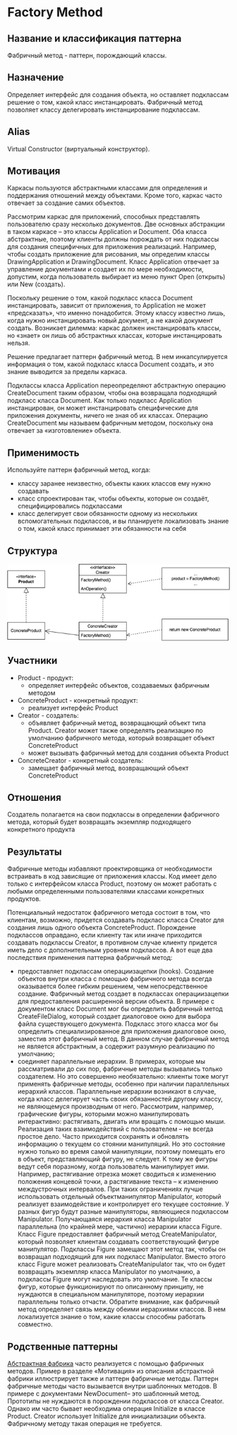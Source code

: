 # Factory Method
## Название и классификация паттерна
Фабричный метод - паттерн, порождающий классы.
## Назначение
Определяет интерфейс для создания объекта, но оставляет подклассам решение о том, какой класс инстанцировать. Фабричный метод позволяет классу делегировать инстанцирование подклассам.
## Alias
Virtual Constructor (виртуальный конструктор).
## Мотивация
Каркасы пользуются абстрактными классами для определения и поддержания отношений между объектами. Кроме того, каркас часто отвечает за создание самих объектов.

Рассмотрим каркас для приложений, способных представлять пользователю сразу несколько документов. Две основных абстракции в таком каркасе – это классы Application и Document. Оба класса абстрактные, поэтому клиенты должны порождать от них подклассы для создания специфичных для приложения реализаций. Например, чтобы создать приложение для рисования, мы определим классы DrawingApplication и DrawingDocument. Класс Application отвечает за управление документами и создает их по мере необходимости, допустим, когда пользователь выбирает из меню пункт Open (открыть) или New (создать).

Поскольку решение о том, какой подкласс класса Document инстанцировать, зависит от приложения, то Application не может «предсказать», что именно понадобится. Этому классу известно лишь, когда нужно инстанцировать новый документ, а не какой документ создать. Возникает дилемма: каркас должен инстанцировать классы, но «знает» он лишь об абстрактных классах, которые инстанцировать нельзя.

Решение предлагает паттерн фабричный метод. В нем инкапсулируется информация о том, какой подкласс класса Document создать, и это знание выводится за пределы каркаса.

Подклассы класса Application переопределяют абстрактную операцию CreateDocument таким образом, чтобы она возвращала подходящий подкласс класса Document. Как только подкласс Application инстанцирован, он может инстанцировать специфические для приложения документы, ничего не зная об их классах. Операцию CreateDocument мы называем фабричным методом, поскольку она отвечает за «изготовление» объекта.
## Применимость
Используйте паттерн фабричный метод, когда:
- классу заранее неизвестно, объекты каких классов ему нужно создавать
- класс спроектирован так, чтобы объекты, которые он создаёт, специфицировались подклассами
- класс делегирует свои обязанности одному из нескольких вспомогательных подклассов, и вы планируете локализовать знание о том, какой класс принимает эти обязанности на себя
## Структура
![Структура паттерна Factory Method](./factory_method.png)
## Участники
- Product - продукт:
  - определяет интерфейс объектов, создаваемых фабричным методом
- ConcreteProduct - конкретный продукт:
  - реализует интерфейс Product
- Creator - создатель:
  - объявляет фабричный метод, возвращающий объект типа Product. Creator может также определять реализацию по умолчанию фабричного метода, который возвращает объект ConcreteProduct
  - может вызывать фабричный метод для создания объекта Product
- ConcreteCreator - конкретный создатель:
  - замещает фабричный метод, возвращающий объект ConcreteProduct
## Отношения
Создатель полагается на свои подклассы в определении фабричного метода, который будет возвращать экземпляр подходящего конкретного продукта
## Результаты
Фабричные методы избавляют проектировщика от необходимости встраивать в код зависящие от приложения классы. Код имеет дело только с интерфейсом класса Product, поэтому он может работать с любыми определенными пользователями классами конкретных продуктов.

Потенциальный недостаток фабричного метода состоит в том, что клиентам, возможно, придется создавать подкласс класса Creator для создания лишь одного объекта ConcreteProduct. Порождение подклассов оправдано, если клиенту так или иначе приходится создавать подклассы Creator, в противном случае клиенту придется иметь дело с дополнительным уровнем подклассов. А вот еще два последствия применения паттерна фабричный метод:
- предоставляет подклассам операциизацепки (hooks). Создание объектов внутри класса с помощью фабричного метода всегда оказывается более гибким решением, чем непосредственное создание. Фабричный метод создает в подклассах операциизацепки для предоставления расширенной версии объекта. В примере с документом класс Document мог бы определить фабричный метод CreateFileDialog, который создает диалоговое окно для выбора файла существующего документа. Подкласс этого класса мог бы определить специализированное для приложения диалоговое окно, заместив этот фабричный метод. В данном случае фабричный метод не является абстрактным, а содержит разумную реализацию по умолчанию;
- соединяет параллельные иерархии. В примерах, которые мы рассматривали до сих пор, фабричные методы вызывались только создателем. Но это совершенно необязательно: клиенты тоже могут применять фабричные методы, особенно при наличии параллельных иерархий классов. Параллельные иерархии возникают в случае, когда класс делегирует часть своих обязанностей другому классу, не являющемуся производным от него. Рассмотрим, например, графические фигуры, которыми можно манипулировать интерактивно: растягивать, двигать или вращать с помощью мыши. Реализация таких взаимодействий с пользователем – не всегда простое дело. Часто приходится сохранять и обновлять информацию о текущем со стоянии манипуляций. Но это состояние нужно только во время самой манипуляции, поэтому помещать его в объект, представляющий фигуру, не следует. К тому же фигуры ведут себя поразному, когда пользователь манипулирует ими. Например, растягивание отрезка может сводиться к изменению положения концевой точки, а растягивание текста – к изменению междустрочных интервалов. При таких ограничениях лучше использовать отдельный объектманипулятор Manipulator, который реализует взаимодействие и контролирует его текущее состояние. У разных фигур будут разные манипуляторы, являющиеся подклассом Manipulator. Получающаяся иерархия класса Manipulator параллельна (по крайней мере, частично) иерархии класса Figure. Класс Figure предоставляет фабричный метод CreateManipulator, который позволяет клиентам создавать соответствующий фигуре манипулятор. Подклассы Figure замещают этот метод так, чтобы он возвращал подходящий для них подкласс Manipulator. Вместо этого класс Figure может реализовать CreateManipulator так, что он будет возвращать экземпляр класса Manipulator по умолчанию, а подклассы Figure могут наследовать это умолчание. Те классы фигур, которые функционируют по описанному принципу, не нуждаются в специальном манипуляторе, поэтому иерархии параллельны только отчасти. Обратите внимание, как фабричный метод определяет связь между обеими иерархиями классов. В нем локализуется знание о том, какие классы способны работать совместно.
## Родственные паттерны
[Абстрактная фабрика](../abstract_factory/description.md) часто реализуется с помощью фабричных методов. Пример в разделе «Мотивация» из описания абстрактной фабрики иллюстрирует также и паттерн фабричные методы. Паттерн фабричные методы часто вызывается внутри шаблонных методов. В примере с документами NewDocument– это шаблонный метод. Прототипы не нуждаются в порождении подклассов от класса Creator. Однако им часто бывает необходима операция Initialize в классе Product. Creator использует Initialize для инициализации объекта. Фабричному методу такая операция не требуется.

